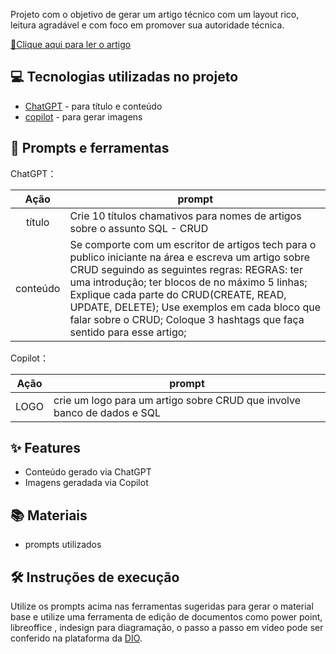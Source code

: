 Projeto com o objetivo de gerar um artigo técnico com um layout rico, leitura agradável e com foco em promover sua autoridade técnica.

<a href="https://web.dio.me/articles/introducao-ao-crud-em-sql-fundamentos-e-praticas?back=%2Farticles&open-modal=true&page=1&order=oldest" 
title="View PDF now"> 📕Clique aqui para ler o artigo</a>

## 💻 Tecnologias utilizadas no projeto

- [ChatGPT](https://chat.openai.com/) - para título e conteúdo
- [copilot](https://www.bing.com/search?q=copilot&cvid=b91eb295f1c0442aa26f7c60c19ec20b&gs_lcrp=EgZjaHJvbWUqBggAEEUYOzIGCAAQRRg7MgYIARBFGDkyBggCEAAYQDIGCAMQABhAMgYIBBAAGEAyBggFEAAYQDIGCAYQABhAMgYIBxAAGEAyBggIEEUYPNIBCDEzOTlqMGo0qAIIsAIB&FORM=ANAB01&adppc=EdgeStart&PC=U531&showconv=1) - para gerar imagens

## 📄 Prompts e ferramentas

ChatGPT：

|   Ação   | prompt                                                                                                                                                                                                                                                                         |
| :------: | ------------------------------------------------------------------------------------------------------------------------------------------------------------------------------------------------------------------------------------------------------------------------------ |
|  título  | Crie 10 títulos chamativos para nomes de artigos sobre o assunto SQL - CRUD                                                                                                                                                                                                    |
| conteúdo | Se comporte com um escritor de artigos tech para o publico iniciante na área e escreva um artigo sobre CRUD seguindo as seguintes regras: REGRAS: ter uma introdução; ter blocos de no máximo 5 linhas; Explique cada parte do CRUD(CREATE, READ, UPDATE, DELETE); Use exemplos em cada bloco que falar sobre o CRUD; Coloque 3 hashtags que faça sentido para esse artigo;|


Copilot：

|   Ação   | prompt                                                                                                                                                                                                                                                                         |
| :------: | ------------------------------------------------------------------------------------------------------------------------------------------------------------------------------------------------------------------------------------------------------------------------------ |
|  LOGO  | crie um logo para um artigo sobre CRUD que involve banco de dados e SQL|




## ✨ Features

- Conteúdo gerado via ChatGPT
- Imagens geradada via Copilot

## 📚 Materiais

- prompts utilizados

## 🛠️ Instruções de execução

Utilize os prompts acima nas ferramentas sugeridas para gerar o material base e utilize uma ferramenta de edição de documentos como power point, libreoffice , indesign para diagramação, o passo a passo em vídeo pode ser conferido na plataforma da [DIO](https://dio.me).



